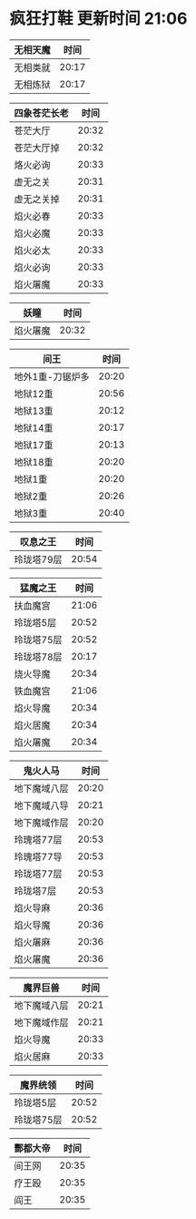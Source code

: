 # 疯狂打鞋 更新时间 21:06

| 无相天魔   | 时间    |
|--------|-------|
| 无相类就 | 20:17 |
| 无相炼狱 | 20:17 |

| 四象苍茫长老   | 时间    |
|--------|-------|
| 苍茫大厅 | 20:32 |
| 苍茫大厅掉 | 20:32 |
| 烙火必询 | 20:33 |
| 虚无之关 | 20:31 |
| 虚无之关掉 | 20:31 |
| 焰火必春 | 20:33 |
| 焰火必魔 | 20:33 |
| 焰火必太 | 20:33 |
| 焰火必询 | 20:33 |
| 焰火屠魔 | 20:33 |

| 妖瞳   | 时间    |
|--------|-------|
| 焰火屠魔 | 20:32 |

| 间王   | 时间    |
|--------|-------|
| 地外1重-刀锯炉多 | 20:20 |
| 地狱12重 | 20:56 |
| 地狱13重 | 20:12 |
| 地狱14重 | 20:17 |
| 地狱17重 | 20:13 |
| 地狱18重 | 20:20 |
| 地狱1重 | 20:20 |
| 地狱2重 | 20:26 |
| 地狱3重 | 20:40 |

| 叹息之王   | 时间    |
|--------|-------|
| 玲珑塔79层 | 20:54 |

| 猛魔之王   | 时间    |
|--------|-------|
| 扶血魔宫 | 21:06 |
| 玲珑塔5层 | 20:52 |
| 玲珑塔75层 | 20:52 |
| 玲珑塔78层 | 20:17 |
| 烧火导魔 | 20:34 |
| 铁血魔宫 | 21:06 |
| 焰火导魔 | 20:34 |
| 焰火居魔 | 20:34 |
| 焰火屠魔 | 20:34 |

| 鬼火人马   | 时间    |
|--------|-------|
| 地下魔域八层 | 20:20 |
| 地下魔域八导 | 20:21 |
| 地下魔域作层 | 20:20 |
| 玲瑰塔77层 | 20:53 |
| 玲瑰塔77导 | 20:53 |
| 玲珑塔77层 | 20:53 |
| 玲珑塔7层 | 20:53 |
| 焰火导麻 | 20:36 |
| 焰火导魔 | 20:36 |
| 焰火屠麻 | 20:36 |
| 焰火屠魔 | 20:36 |

| 魔界巨兽   | 时间    |
|--------|-------|
| 地下魔域八层 | 20:21 |
| 地下魔域作层 | 20:21 |
| 焰火导魔 | 20:33 |
| 焰火居麻 | 20:33 |

| 魔界统领   | 时间    |
|--------|-------|
| 玲珑塔5层 | 20:52 |
| 玲珑塔75层 | 20:52 |

| 酆都大帝   | 时间    |
|--------|-------|
| 间王网 | 20:35 |
| 疗王殴 | 20:35 |
| 阎王 | 20:35 |
